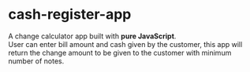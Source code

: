 # cash-register-app
A change calculator app built with <b>pure JavaScript</b>. <br>User can enter bill amount and cash given by the customer, this app will return the change amount to be given to the customer with minimum number of notes.
